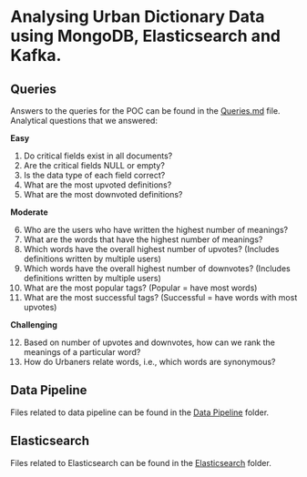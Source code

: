 # Analysing Urban Dictionary Data using MongoDB, Elasticsearch and Kafka.

## Queries

Answers to the queries for the POC can be found in the [Queries.md](Queries/Queries.md) file. Analytical questions that we answered:

**Easy**

1. Do critical fields exist in all documents?
2. Are the critical fields NULL or empty?
3. Is the data type of each field correct?
4. What are the most upvoted definitions?
5. What are the most downvoted definitions? 

**Moderate**

6. Who are the users who have written the highest number of meanings?
7. What are the words that have the highest number of meanings?
8. Which words have the overall highest number of upvotes? (Includes definitions written by multiple users)
9. Which words have the overall highest number of downvotes? (Includes definitions written by multiple users)
10. What are the most popular tags? (Popular = have most words) 
11. What are the most successful tags? (Successful = have words with most upvotes)

**Challenging** 

12. Based on number of upvotes and downvotes, how can we rank the meanings of a particular word?
13. How do Urbaners relate words, i.e., which words are synonymous?

## Data Pipeline

Files related to data pipeline can be found in the [Data Pipeline](Data_Pipeline/) folder.

## Elasticsearch

Files related to Elasticsearch can be found in the [Elasticsearch](Elasticsearch/) folder.
